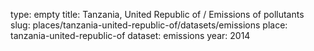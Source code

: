 type: empty
title: Tanzania, United Republic of / Emissions of pollutants
slug: places/tanzania-united-republic-of/datasets/emissions
place: tanzania-united-republic-of
dataset: emissions
year: 2014
